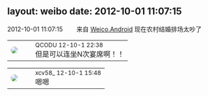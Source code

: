 layout: weibo
date: 2012-10-01 11:07:15
---
<meta name="referrer" content="no-referrer" />

2012-10-01 11:07:15  &nbsp;&nbsp;&nbsp;&nbsp;&nbsp;&nbsp; 来自 <a href="http://app.weibo.com/t/feed/l4RWD" rel="nofollow">Weico.Android</a>
现在农村结婚排场太吵了 ​​​

<table style="width: 100%;">
  <tr>
    <td style="width: 40px;"><img style="border-radius:50%" src="https://tvax1.sinaimg.cn/crop.0.0.512.512.50/6b69631dly8g0l3egwcbcj20e80e8dfu.jpg?KID=imgbed,tva&Expires=1624465155&ssig=B3SslcEjPb"></td>
    <td colspan="2"><small>QCODU 12-10-1 22:38</small><br/>但是可以连坐N次宴席啊！！</td>
  </tr>
</table>

<table style="width: 100%;">
  <tr>
    <td style="width: 40px;"><img style="border-radius:50%" src="https://tva3.sinaimg.cn/crop.0.0.1242.1242.50/801f7e9ajw8f3peekcgoqj20yi0yidg9.jpg?KID=imgbed,tva&Expires=1624465155&ssig=eWItElBZT%2B"></td>
    <td colspan="2"><small>xcv58_ 12-10-1 15:48</small><br/>嗯嗯</td>
  </tr>
</table>
